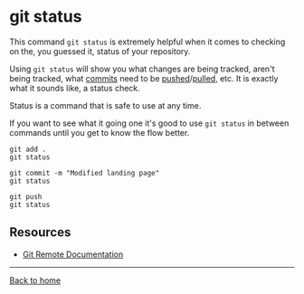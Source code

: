 # git status

This command `git status` is extremely helpful when it comes to checking on the, you guessed it, status of your repository.

Using `git status` will show you what changes are being tracked, aren't being tracked, what [commits](./Commit.md) need to be [pushed](./Push.md)/[pulled](Pull.md), etc. It is exactly what it sounds like, a status check.

Status is a command that is safe to use at any time.

If you want to see what it going one it's good to use `git status` in between commands until you get to know the flow better.

```
git add .
git status

git commit -m "Modified landing page"
git status

git push
git status
```

## Resources

- [Git Remote Documentation](https://git-scm.com/docs/git-status)

---

[Back to home](../README.md)
